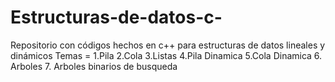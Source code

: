 # Estructuras-de-datos-c-
Repositorio con códigos hechos en c++ para estructuras de datos lineales y dinámicos
Temas =
1.Pila
2.Cola
3.Listas
4.Pila Dinamica
5.Cola Dinamica
6. Arboles
7. Arboles binarios de busqueda
